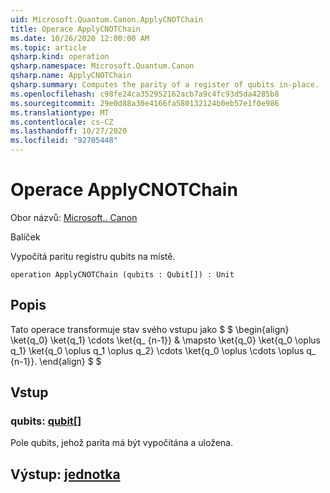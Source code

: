 ```yaml
---
uid: Microsoft.Quantum.Canon.ApplyCNOTChain
title: Operace ApplyCNOTChain
ms.date: 10/26/2020 12:00:00 AM
ms.topic: article
qsharp.kind: operation
qsharp.namespace: Microsoft.Quantum.Canon
qsharp.name: ApplyCNOTChain
qsharp.summary: Computes the parity of a register of qubits in-place.
ms.openlocfilehash: c98fe24ca352952162acb7a9c4fc93d5da4285b8
ms.sourcegitcommit: 29e0d88a30e4166fa580132124b0eb57e1f0e986
ms.translationtype: MT
ms.contentlocale: cs-CZ
ms.lasthandoff: 10/27/2020
ms.locfileid: "92705448"
---
```

# <a name="applycnotchain-operation"></a>Operace ApplyCNOTChain

Obor názvů: [Microsoft.. Canon](xref:Microsoft.Quantum.Canon)

Balíček [](https://nuget.org/packages/)


Vypočítá paritu registru qubits na místě.

```qsharp
operation ApplyCNOTChain (qubits : Qubit[]) : Unit
```


## <a name="description"></a>Popis

Tato operace transformuje stav svého vstupu jako $ $ \begin{align} \ket{q_0} \ket{q_1} \cdots \ket{q_ {n-1}} & \mapsto \ket{q_0} \ket{q_0 \oplus q_1} \ket{q_0 \oplus q_1 \oplus q_2} \cdots \ket{q_0 \oplus \cdots \oplus q_ {n-1}}.
\end{align} $ $

## <a name="input"></a>Vstup

### <a name="qubits--qubit"></a>qubits: [qubit](xref:microsoft.quantum.lang-ref.qubit)[]

Pole qubits, jehož parita má být vypočítána a uložena.



## <a name="output--unit"></a>Výstup: [jednotka](xref:microsoft.quantum.lang-ref.unit)

